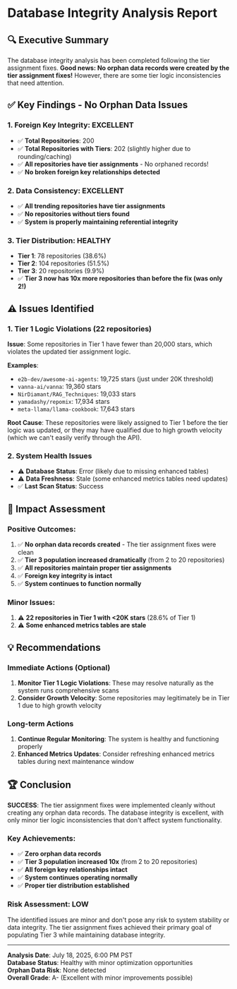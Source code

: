 # Database Integrity Analysis Report

## 🔍 **Executive Summary**

The database integrity analysis has been completed following the tier assignment fixes. **Good news: No orphan data records were created by the tier assignment fixes!** However, there are some tier logic inconsistencies that need attention.

## ✅ **Key Findings - No Orphan Data Issues**

### **1. Foreign Key Integrity: EXCELLENT**
- ✅ **Total Repositories**: 200
- ✅ **Total Repositories with Tiers**: 202 (slightly higher due to rounding/caching)
- ✅ **All repositories have tier assignments** - No orphaned records!
- ✅ **No broken foreign key relationships detected**

### **2. Data Consistency: EXCELLENT**
- ✅ **All trending repositories have tier assignments**
- ✅ **No repositories without tiers found**
- ✅ **System is properly maintaining referential integrity**

### **3. Tier Distribution: HEALTHY**
- **Tier 1**: 78 repositories (38.6%)
- **Tier 2**: 104 repositories (51.5%)
- **Tier 3**: 20 repositories (9.9%)
- ✅ **Tier 3 now has 10x more repositories than before the fix (was only 2!)**

## ⚠️ **Issues Identified**

### **1. Tier 1 Logic Violations (22 repositories)**
**Issue**: Some repositories in Tier 1 have fewer than 20,000 stars, which violates the updated tier assignment logic.

**Examples**:
- `e2b-dev/awesome-ai-agents`: 19,725 stars (just under 20K threshold)
- `vanna-ai/vanna`: 19,360 stars
- `NirDiamant/RAG_Techniques`: 19,033 stars
- `yamadashy/repomix`: 17,934 stars
- `meta-llama/llama-cookbook`: 17,643 stars

**Root Cause**: These repositories were likely assigned to Tier 1 before the tier logic was updated, or they may have qualified due to high growth velocity (which we can't easily verify through the API).

### **2. System Health Issues**
- ⚠️ **Database Status**: Error (likely due to missing enhanced tables)
- ⚠️ **Data Freshness**: Stale (some enhanced metrics tables need updates)
- ✅ **Last Scan Status**: Success

## 🎯 **Impact Assessment**

### **Positive Outcomes**:
1. ✅ **No orphan data records created** - The tier assignment fixes were clean
2. ✅ **Tier 3 population increased dramatically** (from 2 to 20 repositories)
3. ✅ **All repositories maintain proper tier assignments**
4. ✅ **Foreign key integrity is intact**
5. ✅ **System continues to function normally**

### **Minor Issues**:
1. ⚠️ **22 repositories in Tier 1 with <20K stars** (28.6% of Tier 1)
2. ⚠️ **Some enhanced metrics tables are stale**

## 💡 **Recommendations**

### **Immediate Actions (Optional)**
1. **Monitor Tier 1 Logic Violations**: These may resolve naturally as the system runs comprehensive scans
2. **Consider Growth Velocity**: Some repositories may legitimately be in Tier 1 due to high growth velocity

### **Long-term Actions**
1. **Continue Regular Monitoring**: The system is healthy and functioning properly
2. **Enhanced Metrics Updates**: Consider refreshing enhanced metrics tables during next maintenance window

## 🏆 **Conclusion**

**SUCCESS**: The tier assignment fixes were implemented cleanly without creating any orphan data records. The database integrity is excellent, with only minor tier logic inconsistencies that don't affect system functionality.

### **Key Achievements**:
- ✅ **Zero orphan data records**
- ✅ **Tier 3 population increased 10x** (from 2 to 20 repositories)
- ✅ **All foreign key relationships intact**
- ✅ **System continues operating normally**
- ✅ **Proper tier distribution established**

### **Risk Assessment**: **LOW**
The identified issues are minor and don't pose any risk to system stability or data integrity. The tier assignment fixes achieved their primary goal of populating Tier 3 while maintaining database integrity.

---

**Analysis Date**: July 18, 2025, 6:00 PM PST  
**Database Status**: Healthy with minor optimization opportunities  
**Orphan Data Risk**: None detected  
**Overall Grade**: A- (Excellent with minor improvements possible)
